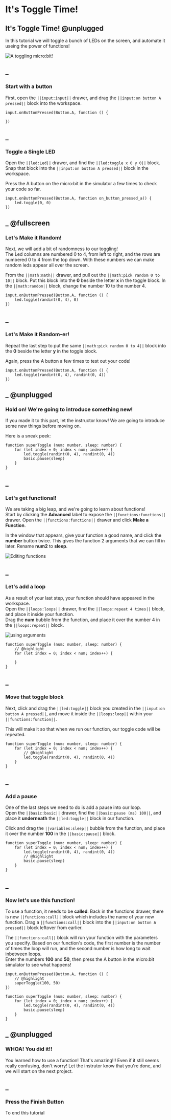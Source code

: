 # It's Toggle Time!

## It's Toggle Time! @unplugged
In this tutorial we will toggle a bunch of LEDs on the screen, and automate it useing the power of functions!

![A toggling micro:bit!](https://raw.githubusercontent.com/mlupo/toggle-tutorial/master/docs/static/toggle2.gif)

## _
### Start with a button
First, open the ``||input:input||`` drawer, and drag the ``||input:on button A pressed||`` block into the workspace.  

```blocks
input.onButtonPressed(Button.A, function () {
	
})
```

## _
### Toggle a Single LED
Open the ``||led:Led||`` drawer, and find the ``||led:toggle x 0 y 0||`` block.  
Snap that block into the ``||input:on button A pressed||`` block in the workspace.  

Press the A button on the micro:bit in the simulator a few times to check your code so far.

```blocks
input.onButtonPressed(Button.A, function on_button_pressed_a() {
    led.toggle(0, 0)
})
```

## _ @fullscreen
### Let's Make it Random!
Next, we will add a bit of randomness to our toggling!  
The Led columns are numbered 0 to 4, from left to right, and the rows are numbered 0 to 4 from the top down. With these numbers we can make random leds appear all over the screen.  

From the ``||math:math||`` drawer, and pull out the ``||math:pick random 0 to 10||`` block.
Put this block into the **0** beside the letter **x** in the toggle block. In the ``||math:random||`` block, change the number 10 to the number 4.

```blocks
input.onButtonPressed(Button.A, function () {
    led.toggle(randint(0, 4), 0)
})
```

## _ 
### Let's Make it Random-er!
Repeat the last step to put the same ``||math:pick random 0 to 4||`` block into the **0** beside the letter **y** in the toggle block.  

Again, press the A button a few times to test out your code!

```blocks
input.onButtonPressed(Button.A, function () {
    led.toggle(randint(0, 4), randint(0, 4))
})
```

## _ @unplugged
### Hold on! We're going to introduce something new!
If you made it to this part, let the instructor know! We are going to introduce some new things before moving on.

Here is a sneak peek:

```blocks
function superToggle (num: number, sleep: number) {
    for (let index = 0; index < num; index++) {
        led.toggle(randint(0, 4), randint(0, 4))
        basic.pause(sleep)
    }
}
```

## _ 
### Let's get functional!
We are taking  a big leap, and we're going to learn about functions!  
Start by clicking the **Advanced** label to expose the ``||functions:functions||`` drawer. Open the ``||functions:functions||`` drawer and click **Make a Function**.

In the window that appears, give  your function a good name, and click the **number** button twice. This gives the function 2 arguments that we can fill in later.
Rename **num2** to **sleep**.

![Editing functions](https://raw.githubusercontent.com/mlupo/toggle-tutorial/master/docs/static/edit_function.png)

## _ 
### Let's add a loop
As a result of your last step, your function should have appeared in the workspace.  
Open the ``||loops:loops||`` drawer, find the ``||loops:repeat 4 times||`` block, and place it inside your function.  
Drag the **num** bubble from the function, and place it over the number 4 in the ``||loops:repeat||`` block.  

![using arguments](https://raw.githubusercontent.com/mlupo/toggle-tutorial/master/docs/static/use_argument.gif)

```blocks
function superToggle (num: number, sleep: number) {
    // @highlight
    for (let index = 0; index < num; index++) {
    	
    }
}
```

## _
### Move that toggle block
Next, click and drag the ``||led:toggle||`` block you created in the ``||input:on button A pressed||``, and move it inside the ``||loops:loop||`` within your ``||functions:function||``.  

This will make it so that when we run our function, our toggle code will be repeated.

```blocks
function superToggle (num: number, sleep: number) {
    for (let index = 0; index < num; index++) {
        // @highlight
        led.toggle(randint(0, 4), randint(0, 4))
    }
}
```

## _
### Add a pause
One of the last steps we need to do is add a pause into our loop.  
Open the ``||basic:basic||`` drawer, find the ``||basic:pause (ms) 100||``, and place it **underneath** the ``||led:toggle||`` block in our function.  

Click and drag the ``||variables:sleep||`` bubble from the function, and place it over the number **100** in the ``||basic:pause||`` block.

```blocks
function superToggle (num: number, sleep: number) {
    for (let index = 0; index < num; index++) {
        led.toggle(randint(0, 4), randint(0, 4))
        // @highlight
        basic.pause(sleep)
    }
}
```

## _
### Now let's use this function!
To use a function, it needs to be **called**. Back in the functions drawer, there is new ``||functions:call||`` block which includes the name of your new function.   Drag a ``||functions:call||`` block into the ``||input:on button A pressed||`` block leftover from earlier.  

The ``||functions:call||`` block will run your function with the parameters you specify. Based on our function's code, the first number is the number of times the loop will run, and the second number is how long to wait inbetween loops.  
Enter the numbers **100** and **50**, then press the A button in the micro:bit simulator to see what happens!

```blocks
input.onButtonPressed(Button.A, function () {
    // @highlight
    superToggle(100, 50)
})

function superToggle (num: number, sleep: number) {
    for (let index = 0; index < num; index++) {
        led.toggle(randint(0, 4), randint(0, 4))
        basic.pause(sleep)
    }
}
```

## _ @unplugged
### WHOA! You did it!!
You learned how to use a function! That's amazing!!! Even if it still seems really confusing, don't worry! Let the instrutor know that you're done, and we will start on the next project.

## _
### Press the Finish Button
To end this tutorial